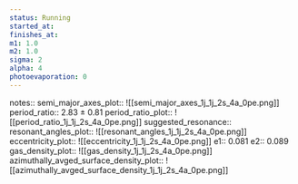 ```yaml
---
status: Running
started_at:
finishes_at:
m1: 1.0
m2: 1.0
sigma: 2
alpha: 4
photoevaporation: 0
---
```


notes::
semi_major_axes_plot:: ![[semi_major_axes_1j_1j_2s_4a_0pe.png]]
period_ratio:: 2.83 ± 0.81
period_ratio_plot:: ![[period_ratio_1j_1j_2s_4a_0pe.png]]
suggested_resonance:: 
resonant_angles_plot:: ![[resonant_angles_1j_1j_2s_4a_0pe.png]]
eccentricity_plot:: ![[eccentricity_1j_1j_2s_4a_0pe.png]]
e1:: 0.081
e2:: 0.089
gas_density_plot:: ![[gas_density_1j_1j_2s_4a_0pe.png]]
azimuthally_avged_surface_density_plot:: ![[azimuthally_avged_surface_density_1j_1j_2s_4a_0pe.png]]
